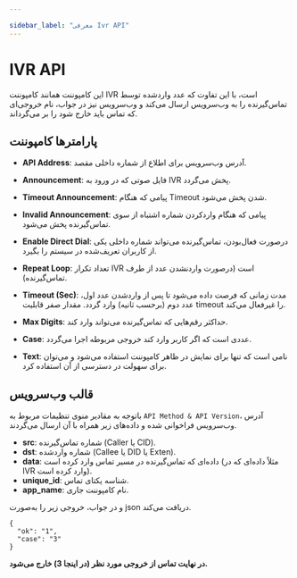 ```yaml
---

sidebar_label: "معرفی Ivr API"
---
```

<head>
  <title>معرفی Ivr API | مستندات سیموتل</title>
</head>

# IVR API

این کامپوننت همانند کامپوننت IVR است، با این تفاوت که عدد واردشده توسط تماس‌‌گیرنده را به وب‌سرویس ارسال می‌کند و وب‌سرویس نیز در جواب، نام خروجی‌‌ای که تماس 
باید خارج شود را بر‌ می‌گرداند.

## پارامترها کامپوننت

- **API Address**: آدرس وب‌‌سرویس برای اطلاع از شماره داخلی مقصد.

- **Announcement**: فایل صوتی که در ورود به IVR پخش می‌گردد.

- **Timeout Announcement**: پیامی که هنگام Timeout شدن پخش‌ می‌شود.

- **Invalid Announcement**: پیامی که هنگام واردکردن شماره اشتباه از سوی تماس‌‌گیرنده پخش‌ می‌شود.

- **Enable Direct Dial**: درصورت فعال‌‌بودن، تماس‌‌گیرنده‌ می‌تواند شماره داخلی یکی از کاربران تعریف‌شده در سیستم را بگیرد.

- **Repeat Loop**: تعداد تکرار IVR‌ است (درصورت واردنشدن عدد از طرف تماس‌‌گیرنده).

- **Timeout (Sec)**: مدت زمانی که فرصت داده‌ می‌شود تا پس از واردشدن عدد اول، عدد دوم (برحسب ثانیه) وارد گردد. مقدار صفر قابليت timeout را غيرفعال مي‌كند.

- **Max Digits**: حداکثر رقم‌‌هایی که تماس‌‌گیرنده‌ می‌تواند وارد کند.

- **Case**: عددی است که اگر کاربر وارد کند خروجی مربوطه اجرا‌ می‌گردد.

- **Text**: نامی است که تنها برای نمایش در ظاهر کامپوننت استفاده‌ می‌شود و‌ می‌توان برای سهولت در دسترسی از آن استفاده کرد.
 

## قالب وب‌‌سرویس
با‌توجه به مقادیر منوی تنظیمات مربوط به `API Method & API Version`، آدرس وب‌سرویس فراخوانی شده و داده‌های زیر همراه با آن ارسال می‌گردند.

- **src**: شماره تماس‌‌گیرنده (Caller یا CID).
- **dst**: شماره واردشده (Callee یا DID یا Exten).
- **data**: داده‌‌ای که تماس‌‌گیرنده در مسیر تماس وارد کرده است (مثلاً داده‌‌ای که در IVR وارد کرده است).
- **unique_id**: شناسه یکتای تماس.
- **app_name**: نام کامپوننت جاری.

و در جواب، خروجی زیر را به‌صورت json دریافت‌ می‌کند.

```shell
{
  "ok": "1",
  "case": "3"
}
```

**در نهایت تماس از خروجی مورد نظر (در اینجا 3) خارج‌ می‌شود.**